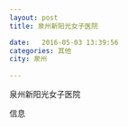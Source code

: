 ```yaml
--- 
layout: post 
title: 泉州新阳光女子医院

date:   2016-05-03 13:39:56 
categories: 其他  
city: 泉州
  
--- 
```

   
泉州新阳光女子医院

信息

